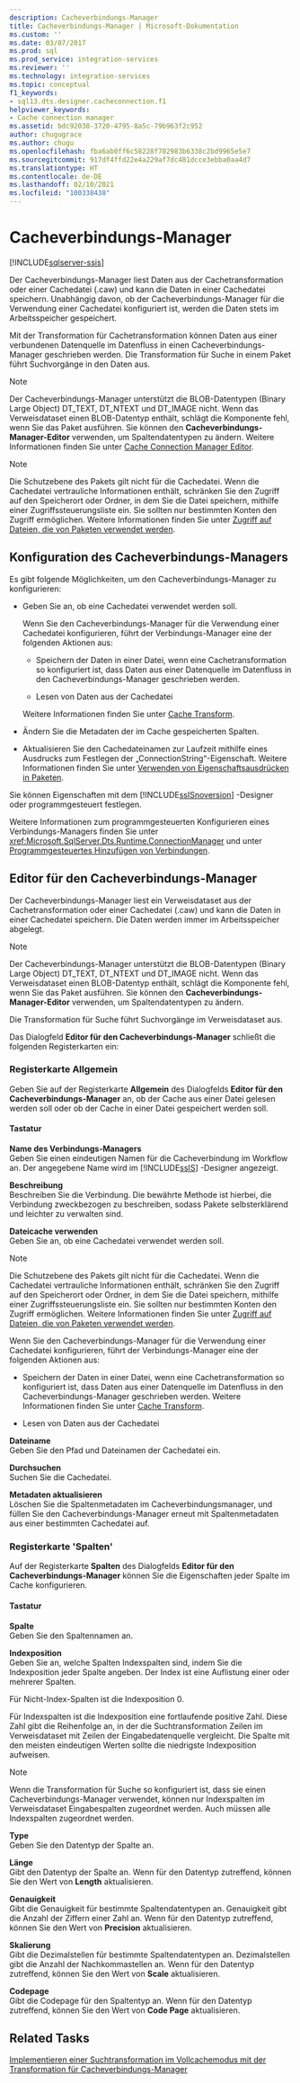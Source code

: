 ```yaml
---
description: Cacheverbindungs-Manager
title: Cacheverbindungs-Manager | Microsoft-Dokumentation
ms.custom: ''
ms.date: 03/07/2017
ms.prod: sql
ms.prod_service: integration-services
ms.reviewer: ''
ms.technology: integration-services
ms.topic: conceptual
f1_keywords:
- sql13.dts.designer.cacheconnection.f1
helpviewer_keywords:
- Cache connection manager
ms.assetid: bdc92038-3720-4795-8a5c-79b963f2c952
author: chugugrace
ms.author: chugu
ms.openlocfilehash: fba6ab0ff6c58228f702983b6338c2bd9965e5e7
ms.sourcegitcommit: 917df4ffd22e4a229af7dc481dcce3ebba0aa4d7
ms.translationtype: HT
ms.contentlocale: de-DE
ms.lasthandoff: 02/10/2021
ms.locfileid: "100338438"
---
```

# <a name="cache-connection-manager"></a>Cacheverbindungs-Manager

[!INCLUDE[sqlserver-ssis](../../includes/applies-to-version/sqlserver-ssis.md)]


  Der Cacheverbindungs-Manager liest Daten aus der Cachetransformation oder einer Cachedatei (.caw) und kann die Daten in einer Cachedatei speichern. Unabhängig davon, ob der Cacheverbindungs-Manager für die Verwendung einer Cachedatei konfiguriert ist, werden die Daten stets im Arbeitsspeicher gespeichert.  
  
 Mit der Transformation für Cachetransformation können Daten aus einer verbundenen Datenquelle im Datenfluss in einen Cacheverbindungs-Manager geschrieben werden. Die Transformation für Suche in einem Paket führt Suchvorgänge in den Daten aus.  
  
> [!NOTE]  
>  Der Cacheverbindungs-Manager unterstützt die BLOB-Datentypen (Binary Large Object) DT_TEXT, DT_NTEXT und DT_IMAGE nicht. Wenn das Verweisdataset einen BLOB-Datentyp enthält, schlägt die Komponente fehl, wenn Sie das Paket ausführen. Sie können den **Cacheverbindungs-Manager-Editor** verwenden, um Spaltendatentypen zu ändern. Weitere Informationen finden Sie unter [Cache Connection Manager Editor]().  
  
> [!NOTE]  
>  Die Schutzebene des Pakets gilt nicht für die Cachedatei. Wenn die Cachedatei vertrauliche Informationen enthält, schränken Sie den Zugriff auf den Speicherort oder Ordner, in dem Sie die Datei speichern, mithilfe einer Zugriffssteuerungsliste ein. Sie sollten nur bestimmten Konten den Zugriff ermöglichen. Weitere Informationen finden Sie unter [Zugriff auf Dateien, die von Paketen verwendet werden](../../integration-services/security/security-overview-integration-services.md#files).  
  
## <a name="configuration-of-the-cache-connection-manager"></a>Konfiguration des Cacheverbindungs-Managers  
 Es gibt folgende Möglichkeiten, um den Cacheverbindungs-Manager zu konfigurieren:  
  
-   Geben Sie an, ob eine Cachedatei verwendet werden soll.  
  
     Wenn Sie den Cacheverbindungs-Manager für die Verwendung einer Cachedatei konfigurieren, führt der Verbindungs-Manager eine der folgenden Aktionen aus:  
  
    -   Speichern der Daten in einer Datei, wenn eine Cachetransformation so konfiguriert ist, dass Daten aus einer Datenquelle im Datenfluss in den Cacheverbindungs-Manager geschrieben werden.  
  
    -   Lesen von Daten aus der Cachedatei  
  
     Weitere Informationen finden Sie unter [Cache Transform](../../integration-services/data-flow/transformations/cache-transform.md).  
  
-   Ändern Sie die Metadaten der im Cache gespeicherten Spalten.  
  
-   Aktualisieren Sie den Cachedateinamen zur Laufzeit mithilfe eines Ausdrucks zum Festlegen der „ConnectionString“-Eigenschaft. Weitere Informationen finden Sie unter [Verwenden von Eigenschaftsausdrücken in Paketen](../../integration-services/expressions/use-property-expressions-in-packages.md).  
  
 Sie können Eigenschaften mit dem [!INCLUDE[ssISnoversion](../../includes/ssisnoversion-md.md)] -Designer oder programmgesteuert festlegen.  
  
 Weitere Informationen zum programmgesteuerten Konfigurieren eines Verbindungs-Managers finden Sie unter <xref:Microsoft.SqlServer.Dts.Runtime.ConnectionManager> und unter [Programmgesteuertes Hinzufügen von Verbindungen](../../integration-services/building-packages-programmatically/adding-connections-programmatically.md).  
  
## <a name="cache-connection-manager-editor"></a>Editor für den Cacheverbindungs-Manager
  Der Cacheverbindungs-Manager liest ein Verweisdataset aus der Cachetransformation oder einer Cachedatei (.caw) und kann die Daten in einer Cachedatei speichern. Die Daten werden immer im Arbeitsspeicher abgelegt.  
  
> [!NOTE]  
>  Der Cacheverbindungs-Manager unterstützt die BLOB-Datentypen (Binary Large Object) DT_TEXT, DT_NTEXT und DT_IMAGE nicht. Wenn das Verweisdataset einen BLOB-Datentyp enthält, schlägt die Komponente fehl, wenn Sie das Paket ausführen. Sie können den **Cacheverbindungs-Manager-Editor** verwenden, um Spaltendatentypen zu ändern.  
  
 Die Transformation für Suche führt Suchvorgänge im Verweisdataset aus.  
  
 Das Dialogfeld **Editor für den Cacheverbindungs-Manager** schließt die folgenden Registerkarten ein:  
  
###  <a name="general-tab"></a><a name="generaltab"></a> Registerkarte Allgemein  
 Geben Sie auf der Registerkarte **Allgemein** des Dialogfelds **Editor für den Cacheverbindungs-Manager** an, ob der Cache aus einer Datei gelesen werden soll oder ob der Cache in einer Datei gespeichert werden soll.  
  
#### <a name="options"></a>Tastatur  
 **Name des Verbindungs-Managers**  
 Geben Sie einen eindeutigen Namen für die Cacheverbindung im Workflow an. Der angegebene Name wird im [!INCLUDE[ssIS](../../includes/ssis-md.md)] -Designer angezeigt.  
  
 **Beschreibung**  
 Beschreiben Sie die Verbindung. Die bewährte Methode ist hierbei, die Verbindung zweckbezogen zu beschreiben, sodass Pakete selbsterklärend und leichter zu verwalten sind.  
  
 **Dateicache verwenden**  
 Geben Sie an, ob eine Cachedatei verwendet werden soll.  
  
> [!NOTE]  
>  Die Schutzebene des Pakets gilt nicht für die Cachedatei. Wenn die Cachedatei vertrauliche Informationen enthält, schränken Sie den Zugriff auf den Speicherort oder Ordner, in dem Sie die Datei speichern, mithilfe einer Zugriffssteuerungsliste ein. Sie sollten nur bestimmten Konten den Zugriff ermöglichen. Weitere Informationen finden Sie unter [Zugriff auf Dateien, die von Paketen verwendet werden](../../integration-services/security/security-overview-integration-services.md#files).  
  
 Wenn Sie den Cacheverbindungs-Manager für die Verwendung einer Cachedatei konfigurieren, führt der Verbindungs-Manager eine der folgenden Aktionen aus:  
  
-   Speichern der Daten in einer Datei, wenn eine Cachetransformation so konfiguriert ist, dass Daten aus einer Datenquelle im Datenfluss in den Cacheverbindungs-Manager geschrieben werden. Weitere Informationen finden Sie unter [Cache Transform](../../integration-services/data-flow/transformations/cache-transform.md).  
  
-   Lesen von Daten aus der Cachedatei  
  
 **Dateiname**  
 Geben Sie den Pfad und Dateinamen der Cachedatei ein.  
  
 **Durchsuchen**  
 Suchen Sie die Cachedatei.  
  
 **Metadaten aktualisieren**  
 Löschen Sie die Spaltenmetadaten im Cacheverbindungsmanager, und füllen Sie den Cacheverbindungs-Manager erneut mit Spaltenmetadaten aus einer bestimmten Cachedatei auf.  
  
###  <a name="columns-tab"></a><a name="columnstab"></a> Registerkarte 'Spalten'  
 Auf der Registerkarte **Spalten** des Dialogfelds **Editor für den Cacheverbindungs-Manager** können Sie die Eigenschaften jeder Spalte im Cache konfigurieren.  
  
#### <a name="options"></a>Tastatur  
 **Spalte**  
 Geben Sie den Spaltennamen an.  
  
 **Indexposition**  
 Geben Sie an, welche Spalten Indexspalten sind, indem Sie die Indexposition jeder Spalte angeben. Der Index ist eine Auflistung einer oder mehrerer Spalten.  
  
 Für Nicht-Index-Spalten ist die Indexposition 0.  
  
 Für Indexspalten ist die Indexposition eine fortlaufende positive Zahl. Diese Zahl gibt die Reihenfolge an, in der die Suchtransformation Zeilen im Verweisdataset mit Zeilen der Eingabedatenquelle vergleicht. Die Spalte mit den meisten eindeutigen Werten sollte die niedrigste Indexposition aufweisen.  
  
> [!NOTE]  
>  Wenn die Transformation für Suche so konfiguriert ist, dass sie einen Cacheverbindungs-Manager verwendet, können nur Indexspalten im Verweisdataset Eingabespalten zugeordnet werden. Auch müssen alle Indexspalten zugeordnet werden.  
  
 **Type**  
 Geben Sie den Datentyp der Spalte an.  
  
 **Länge**  
 Gibt den Datentyp der Spalte an. Wenn für den Datentyp zutreffend, können Sie den Wert von **Length** aktualisieren.  
  
 **Genauigkeit**  
 Gibt die Genauigkeit für bestimmte Spaltendatentypen an. Genauigkeit gibt die Anzahl der Ziffern einer Zahl an. Wenn für den Datentyp zutreffend, können Sie den Wert von **Precision** aktualisieren.  
  
 **Skalierung**  
 Gibt die Dezimalstellen für bestimmte Spaltendatentypen an. Dezimalstellen gibt die Anzahl der Nachkommastellen an. Wenn für den Datentyp zutreffend, können Sie den Wert von **Scale** aktualisieren.  
  
 **Codepage**  
 Gibt die Codepage für den Spaltentyp an. Wenn für den Datentyp zutreffend, können Sie den Wert von **Code Page** aktualisieren.  
  
## <a name="related-tasks"></a>Related Tasks  
 [Implementieren einer Suchtransformation im Vollcachemodus mit der Transformation für Cacheverbindungs-Manager](lookup-transformation-full-cache-mode-cache-connection-manager.md)  
  
